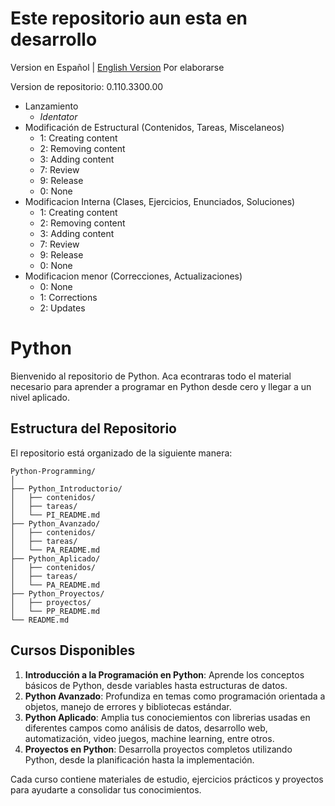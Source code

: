 # Este repositorio aun esta en desarrollo

Version en Español | [English Version](./README_EN.md)      Por elaborarse

Version de repositorio: 0.110.3300.00

- Lanzamiento
    - *Identator*
- Modificación de Estructural (Contenidos, Tareas, Miscelaneos) 
    - 1: Creating content
    - 2: Removing content
    - 3: Adding content
    - 7: Review
    - 9: Release
    - 0: None
- Modificacion Interna (Clases, Ejercicios, Enunciados, Soluciones) 
    - 1: Creating content
    - 2: Removing content
    - 3: Adding content
    - 7: Review
    - 9: Release
    - 0: None
- Modificacion menor (Correcciones, Actualizaciones)
    - 0: None
    - 1: Corrections
    - 2: Updates

# Python

Bienvenido al repositorio de Python. Aca econtraras todo el material necesario para aprender a programar en Python desde cero y llegar a un nivel aplicado.

## Estructura del Repositorio
El repositorio está organizado de la siguiente manera:

```
Python-Programming/
│
├── Python_Introductorio/
│   ├── contenidos/
│   ├── tareas/
│   └── PI_README.md
├── Python_Avanzado/
│   ├── contenidos/
│   ├── tareas/
│   └── PA_README.md
├── Python_Aplicado/
│   ├── contenidos/
│   ├── tareas/
│   └── PA_README.md
├── Python_Proyectos/
│   ├── proyectos/
│   └── PP_README.md
└── README.md
```

## Cursos Disponibles
1. **Introducción a la Programación en Python**: Aprende los conceptos básicos de Python, desde variables hasta estructuras de datos.
2. **Python Avanzado**: Profundiza en temas como programación orientada a objetos, manejo de errores y bibliotecas estándar.
3. **Python Aplicado**: Amplia tus conociemientos con librerias usadas en diferentes campos como análisis de datos, desarrollo web, automatización, video juegos, machine learning, entre otros.
4. **Proyectos en Python**: Desarrolla proyectos completos utilizando Python, desde la planificación hasta la implementación.

Cada curso contiene materiales de estudio, ejercicios prácticos y proyectos para ayudarte a consolidar tus conocimientos.